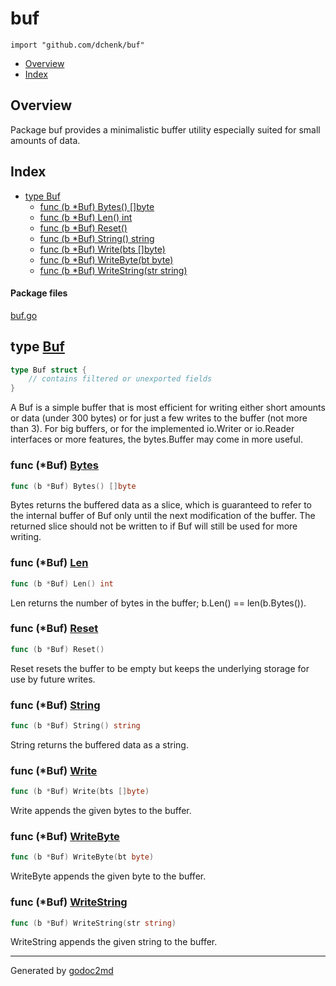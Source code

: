# buf
`import "github.com/dchenk/buf"`

* [Overview](#pkg-overview)
* [Index](#pkg-index)

## <a name="pkg-overview">Overview</a>
Package buf provides a minimalistic buffer utility especially suited for small amounts of data.

## <a name="pkg-index">Index</a>
* [type Buf](#Buf)
  * [func (b *Buf) Bytes() []byte](#Buf.Bytes)
  * [func (b *Buf) Len() int](#Buf.Len)
  * [func (b *Buf) Reset()](#Buf.Reset)
  * [func (b *Buf) String() string](#Buf.String)
  * [func (b *Buf) Write(bts []byte)](#Buf.Write)
  * [func (b *Buf) WriteByte(bt byte)](#Buf.WriteByte)
  * [func (b *Buf) WriteString(str string)](#Buf.WriteString)

#### <a name="pkg-files">Package files</a>
[buf.go](/src/github.com/dchenk/buf/buf.go) 

## <a name="Buf">type</a> [Buf](/src/target/buf.go?s=420:449#L7)
``` go
type Buf struct {
    // contains filtered or unexported fields
}
```
A Buf is a simple buffer that is most efficient for writing either short amounts or data (under 300 bytes) or for just
a few writes to the buffer (not more than 3). For big buffers, or for the implemented io.Writer or io.Reader interfaces
or more features, the bytes.Buffer may come in more useful.

### <a name="Buf.Bytes">func</a> (\*Buf) [Bytes](/src/target/buf.go?s=696:724#L13)
``` go
func (b *Buf) Bytes() []byte
```
Bytes returns the buffered data as a slice, which is guaranteed to refer to the internal buffer of Buf only until the next
modification of the buffer. The returned slice should not be written to if Buf will still be used for more writing.

### <a name="Buf.Len">func</a> (\*Buf) [Len](/src/target/buf.go?s=2005:2028#L58)
``` go
func (b *Buf) Len() int
```
Len returns the number of bytes in the buffer; b.Len() == len(b.Bytes()).

### <a name="Buf.Reset">func</a> (\*Buf) [Reset](/src/target/buf.go?s=2148:2169#L61)
``` go
func (b *Buf) Reset()
```
Reset resets the buffer to be empty but keeps the underlying storage for use by future writes.

### <a name="Buf.String">func</a> (\*Buf) [String](/src/target/buf.go?s=790:819#L16)
``` go
func (b *Buf) String() string
```
String returns the buffered data as a string.

### <a name="Buf.Write">func</a> (\*Buf) [Write](/src/target/buf.go?s=892:923#L19)
``` go
func (b *Buf) Write(bts []byte)
```
Write appends the given bytes to the buffer.

### <a name="Buf.WriteByte">func</a> (\*Buf) [WriteByte](/src/target/buf.go?s=1204:1236#L31)
``` go
func (b *Buf) WriteByte(bt byte)
```
WriteByte appends the given byte to the buffer.

### <a name="Buf.WriteString">func</a> (\*Buf) [WriteString](/src/target/buf.go?s=1067:1104#L25)
``` go
func (b *Buf) WriteString(str string)
```
WriteString appends the given string to the buffer.


- - -
Generated by [godoc2md](http://godoc.org/github.com/davecheney/godoc2md)

